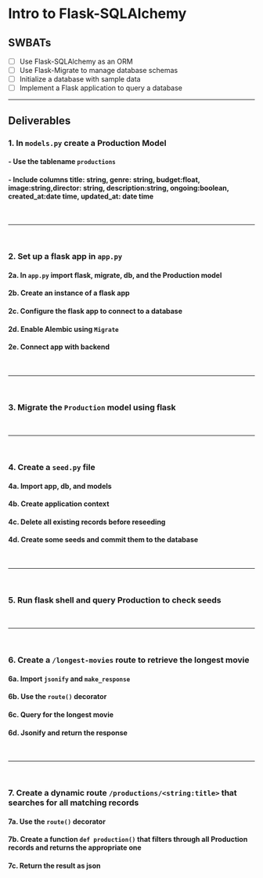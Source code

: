 # Intro to Flask-SQLAlchemy

## SWBATs

- [ ] Use Flask-SQLAlchemy as an ORM
- [ ] Use Flask-Migrate to manage database schemas
- [ ] Initialize a database with sample data
- [ ] Implement a Flask application to query a database

---

## Deliverables

### 1. In `models.py` create a Production Model 
#### - Use the tablename `productions`
#### - Include columns title: string, genre: string, budget:float, image:string,director: string, description:string, ongoing:boolean, created_at:date time, updated_at: date time 

<br />

---

<br />

### 2. Set up a flask app in `app.py`
#### 2a. In `app.py` import flask, migrate, db, and the Production model
#### 2b. Create an instance of a flask app
#### 2c. Configure the flask app to connect to a database 
#### 2d. Enable Alembic using `Migrate`
#### 2e. Connect app with backend

<br />

---

<br />

### 3. Migrate the `Production` model using flask

<br />

---

<br />

### 4. Create a `seed.py` file
#### 4a. Import app, db, and models
#### 4b. Create application context 
#### 4c. Delete all existing records before reseeding
#### 4d. Create some seeds and commit them to the database

<br />

---

<br />

### 5. Run flask shell and query Production to check seeds

<br />

---

<br />

### 6. Create a `/longest-movies` route to retrieve the longest movie
#### 6a. Import `jsonify` and `make_response`
#### 6b. Use the `route()` decorator
#### 6c. Query for the longest movie
#### 6d. Jsonify and return the response

<br />

---

<br />

### 7. Create a dynamic route `/productions/<string:title>` that searches for all matching records
#### 7a. Use the `route()` decorator
#### 7b. Create a function `def production()` that filters through all Production records and returns the appropriate one
#### 7c. Return the result as json

<br />
